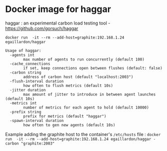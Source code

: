 # Docker image for haggar
haggar : an experimental carbon load testing tool - https://github.com/gorsuch/haggar

`docker run  -it --rm --add-host=graphite:192.168.1.24 egaillardon/haggar`

```
Usage of haggar:
  -agents int
    	max number of agents to run concurrently (default 100)
  -cache_connections
    	if set, keep connections open between flushes (default: false)
  -carbon string
    	address of carbon host (default "localhost:2003")
  -flush-interval duration
    	how often to flush metrics (default 10s)
  -jitter duration
    	max amount of jitter to introduce in between agent launches (default 10s)
  -metrics int
    	number of metrics for each agent to hold (default 10000)
  -prefix string
    	prefix for metrics (default "haggar")
  -spawn-interval duration
    	how often to gen new agents (default 10s)
```

Example adding the graphite host to the container's `/etc/hosts` file :
`docker run  -it --rm --add-host=graphite:192.168.1.24 egaillardon/haggar -carbon "graphite:2003"`
